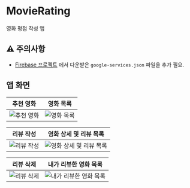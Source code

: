 # MovieRating
영화 평점 작성 앱

## ⚠️ 주의사항
- [Firebase 프로젝트](https://console.firebase.google.com/u/0/) 에서 다운받은 `google-services.json` 파일을 추가 필요.

## 앱 화면
|추천 영화|영화 목록|
|---|---|
|![추천 영화](https://i.imgur.com/9HkgiOB.jpg)|![영화 목록](https://i.imgur.com/ggS8d1f.jpg)|

|리뷰 작성|영화 상세 및 리뷰 목록|
|---|---|
|![리뷰 작성](https://i.imgur.com/d60VST7.jpg)|![영화 상세 및 리뷰 목록](https://i.imgur.com/WMgaPJu.jpg)|

|리뷰 삭제|내가 리뷰한 영화 목록|
|---|---|
|![리뷰 삭제](https://i.imgur.com/9Yv1qlu.jpg)|![내가 리뷰한 영화 목록](https://i.imgur.com/tTqF9H5.jpg)|
